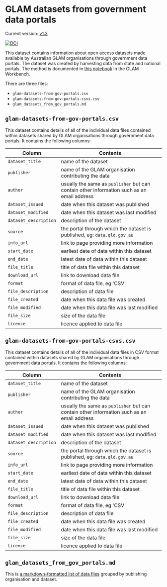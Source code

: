# GLAM datasets from government data portals

Current version: [v1.3](https://github.com/GLAM-Workbench/gov-portals-data/releases/tag/v1.3)

[![DOI](https://zenodo.org/badge/DOI/10.5281/zenodo.13958899.svg)](https://doi.org/10.5281/zenodo.13958899)

This dataset contains information about open access datasets made available by Australian GLAM organisations through government data portals. The dataset was created by harvesting data from state and national portals. The method is documented in [this notebook](https://glam-workbench.net/glam-data-portals/#harvesting-glam-data-from-government-portals) in the GLAM Workbench.

There are three files:

- `glam-datasets-from-gov-portals.csv`
- `glam-datasets-from-gov-portals-csvs.csv`
- `glam_datasets_from_gov_portals.md`

## `glam-datasets-from-gov-portals.csv`

This dataset contains details of all of the individual data files contained within datasets shared by GLAM organisations through government data portals.  It contains the following columns:

| Column | Contents |
|--------|----------|
`dataset_title` | name of the dataset
`publisher` | name of the GLAM organisation contributing the data
`author` | usually the same as `publisher` but can contain other information such as an email address
`dataset_issued` | date when this dataset was published
`dataset_modified` | date when this dataset was last modified
`dataset_description` | description of the dataset
`source` | the portal through which the dataset is published, eg: `data.qld.gov.au`
`info_url` | link to page providing more information
`start_date` | earliest date of data within this dataset
`end_date` | latest date of data within this dataset
`file_title` | title of data file within this dataset
`download_url` | link to download data file
`format` | format of data file, eg 'CSV'
`file_description` | description of data file
`file_created` | date when this data file was created
`file_modified` | date when this data file was last modified
`file_size` | size of the data file
`licence` | licence applied to data file

## `glam-datasets-from-gov-portals-csvs.csv`

This dataset contains details of all of the individual data files in CSV format contained within datasets shared by GLAM organisations through government data portals.  It contains the following columns:

| Column | Contents |
|--------|----------|
`dataset_title` | name of the dataset
`publisher` | name of the GLAM organisation contributing the data
`author` | usually the same as `publisher` but can contain other information such as an email address
`dataset_issued` | date when this dataset was published
`dataset_modified` | date when this dataset was last modified
`dataset_description` | description of the dataset
`source` | the portal through which the dataset is published, eg: `data.qld.gov.au`
`info_url` | link to page providing more information
`start_date` | earliest date of data within this dataset
`end_date` | latest date of data within this dataset
`file_title` | title of data file within this dataset
`download_url` | link to download data file
`format` | format of data file, eg 'CSV'
`file_description` | description of data file
`file_created` | date when this data file was created
`file_modified` | date when this data file was last modified
`file_size` | size of the data file
`licence` | licence applied to data file


## `glam_datasets_from_gov_portals.md`

This is [a markdown-formatted list of data files](https://github.com/GLAM-Workbench/gov-portals-data/blob/main/glam_datasets_from_gov_portals.md) grouped by publishing organisation and dataset.

